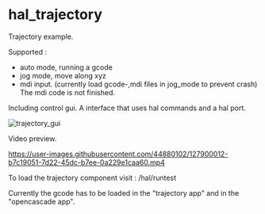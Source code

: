 # hal_trajectory
Trajectory example.

Supported :
  - auto mode, running a gcode
  - jog mode, move along xyz
  - mdi input. (currently load gcode-,mdi files in jog_mode to prevent crash) The mdi code is not finished.

Including control gui. A interface that uses hal commands and a hal port.

 ![trajectory_gui](https://user-images.githubusercontent.com/44880102/128711796-d4e4f82c-9104-4cbd-a737-9ad6cb6213d1.jpg)

Video preview.

https://user-images.githubusercontent.com/44880102/127900012-b7c19051-7d22-45dc-b7ee-0a229e1caa60.mp4

To load the trajectory component visit :
/hal/runtest

Currently the gcode has to be loaded in the "trajectory app" and in the "opencascade app".

